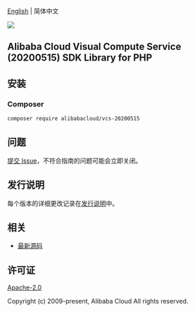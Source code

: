 [English](README.md) | 简体中文

![](https://aliyunsdk-pages.alicdn.com/icons/AlibabaCloud.svg)

## Alibaba Cloud Visual Compute Service (20200515) SDK Library for PHP

## 安装

### Composer

```bash
composer require alibabacloud/vcs-20200515
```

## 问题

[提交 Issue](https://github.com/aliyun/alibabacloud-sdk/issues/new)，不符合指南的问题可能会立即关闭。

## 发行说明

每个版本的详细更改记录在[发行说明](./ChangeLog.txt)中。

## 相关

* [最新源码](https://github.com/aliyun/alibabacloud-sdk)

## 许可证

[Apache-2.0](http://www.apache.org/licenses/LICENSE-2.0)

Copyright (c) 2009-present, Alibaba Cloud All rights reserved.
